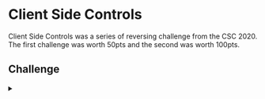 <H1>Client Side Controls</H1>
<p></p>
Client Side Controls was a series of reversing challenge from the CSC 2020. The first challenge was worth 50pts and the second was worth 100pts.
<p></p>
<H2>Challenge</H2>
<details>
    <summary></summary>
<p></p>
<details>
    <summary>Client Side Controls V1</summary>
<p></p>
You may have heard that client-side controls are a bad way of protecting secrets. That’s
completely wrong and I have built a website with the flag to prove it.
<p></p>
Challenge File: <a href="https://drive.google.com/file/d/18kIyfDqdLL8FLc8tR6cBV9Z64S6NGPC-/view?usp=sharing" rel="nofollow">Google Drive</a>
<p></p>
<details>
    <summary>Walkthrough</summary>
<p></p>
</details>
</details>
<p></p>
<hr>
<p></p>
<details>
    <summary>Client Side Controls V2</summary>
<p></p>
Okay, so the last attempt had some bugs. No big deal. Happens to the best of us. This version though... You’ll see. Flawless.
<p></p>
Challenge File: <a href="https://drive.google.com/file/d/1w10X59yaOEUM50BE29ymTDYXSFeCLvyI/view?usp=sharing" rel="nofollow">Google Drive</a>
<p></p>
<details>
    <summary>Walkthrough</summary>
<p></p>

</details>
</details>